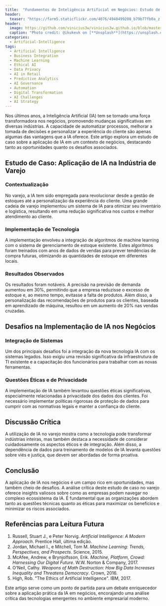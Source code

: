 ```yaml
---
title:  "Fundamentos de Inteligência Artificial em Negócios: Estudo de Caso Aplicado"
header:
  teaser: "https://farm5.staticflickr.com/4076/4940499208_b79b77fb0a_z.jpg"
header:
  image: https://github.com/vinicius3w/vinicius3w.github.io/blob/master/images/header-by-jesus-kiteque-224069.jpg?raw=true
  caption: "Photo credit: @ikukevk on [**Unsplash**](https://unsplash.com/photos/w7ZyuGYNpRQ)"
categories: 
  - Artificial-Intelligence
tags:
  - Artificial Intelligence
  - Business Integration
  - Machine Learning
  - Ethical AI
  - Data Privacy
  - AI in Retail
  - Predictive Analytics
  - AI Governance
  - Automation
  - Digital Transformation
  - AI Challenges
  - AI Strategy
---
```


Nos últimos anos, a Inteligência Artificial (IA) tem se tornado uma força transformadora nos negócios, promovendo mudanças significativas em diversas indústrias. A capacidade de automatizar processos, melhorar a tomada de decisões e personalizar a experiência do cliente são apenas algumas das vantagens que a IA oferece. Este artigo explora um estudo de caso sobre a aplicação de IA em um contexto de negócios, destacando tanto as oportunidades quanto os desafios associados.

## Estudo de Caso: Aplicação de IA na Indústria de Varejo

### Contextualização
No varejo, a IA tem sido empregada para revolucionar desde a gestão de estoques até a personalização da experiência do cliente. Uma grande cadeia de varejo implementou um sistema de IA para otimizar seu inventário e logística, resultando em uma redução significativa nos custos e melhor atendimento ao cliente.

### Implementação de Tecnologia
A implementação envolveu a integração de algoritmos de machine learning com o sistema de gerenciamento de estoque existente. Estes algoritmos foram treinados com anos de dados de vendas para prever tendências de compra futuras, otimizando as quantidades de estoque em diferentes locais.

### Resultados Observados
Os resultados foram notáveis. A precisão na previsão de demanda aumentou em 30%, permitindo que a empresa reduzisse o excesso de estoque e, ao mesmo tempo, evitasse a falta de produtos. Além disso, a personalização das recomendações de produtos para os clientes, baseada em aprendizado de máquina, resultou em um aumento de 20% nas vendas cruzadas.

## Desafios na Implementação de IA nos Negócios

### Integração de Sistemas
Um dos principais desafios foi a integração da nova tecnologia IA com os sistemas legados. Isso exigiu uma revisão significativa da infraestrutura de TI existente e a capacitação dos funcionários para trabalhar com as novas ferramentas.

### Questões Éticas e de Privacidade
A implementação de IA também levantou questões éticas significativas, especialmente relacionadas à privacidade dos dados dos clientes. Foi necessário implementar políticas rigorosas de proteção de dados para cumprir com as normativas legais e manter a confiança do cliente.

## Discussão Crítica
A utilização de IA no varejo mostra como a tecnologia pode transformar indústrias inteiras, mas também destaca a necessidade de considerar cuidadosamente os aspectos éticos e de integração. Além disso, a dependência de dados para treinamento de modelos de IA levanta questões sobre viés e justiça, que devem ser abordadas de forma proativa.

## Conclusão
A aplicação de IA nos negócios é um campo rico em oportunidades, mas também cheio de desafios. A análise crítica deste estudo de caso no varejo oferece insights valiosos sobre como as empresas podem navegar no complexo ecossistema da IA. É fundamental que as organizações abordem tanto as questões técnicas quanto as éticas para maximizar os benefícios e minimizar os riscos associados.

## Referências para Leitura Futura
1. Russell, Stuart J., e Peter Norvig. *Artificial Intelligence: A Modern Approach*. Prentice Hall, última edição.
2. Jordan, Michael I., e Mitchell, Tom M. *Machine Learning: Trends, Perspectives, and Prospects*. Science, 2015.
3. McAfee, Andrew, e Brynjolfsson, Erik. *Machine, Platform, Crowd: Harnessing Our Digital Future*. W.W. Norton & Company, 2017.
4. O'Neil, Cathy. *Weapons of Math Destruction: How Big Data Increases Inequality and Threatens Democracy*. Crown, 2016.
5. High, Rob. "The Ethics of Artificial Intelligence". IBM, 2017.

Este artigo serve como um ponto de partida para um debate enriquecedor sobre a aplicação prática da IA em negócios, encorajando uma análise crítica das tecnologias emergentes no ambiente empresarial moderno.